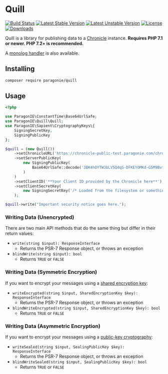 # Quill

[![Build Status](https://github.com/paragonie/quill/actions/workflows/ci.yml/badge.svg)](https://github.com/quill/actions)
[![Latest Stable Version](https://poser.pugx.org/paragonie/quill/v/stable)](https://packagist.org/packages/paragonie/quill)
[![Latest Unstable Version](https://poser.pugx.org/paragonie/quill/v/unstable)](https://packagist.org/packages/paragonie/quill)
[![License](https://poser.pugx.org/paragonie/quill/license)](https://packagist.org/packages/paragonie/quill)
[![Downloads](https://img.shields.io/packagist/dt/paragonie/quill.svg)](https://packagist.org/packages/paragonie/quill)

Quill is a library for publishing data to a [Chronicle](https://github.com/paragonie/chronicle) instance.
**Requires PHP 7.1 or newer. PHP 7.2+ is recommended.**

A [monolog handler](https://github.com/paragonie/monolog-quill) is also available. 

## Installing

```sh
composer require paragonie/quill
```

## Usage

```php
<?php

use ParagonIE\ConstantTime\Base64UrlSafe;
use ParagonIE\Quill\Quill;
use ParagonIE\Sapient\CryptographyKeys\{
    SigningSecretKey,
    SigningPublicKey
};

$quill = (new Quill())
    ->setChronicleURL('https://chronicle-public-test.paragonie.com/chronicle')
    ->setServerPublicKey(
        new SigningPublicKey(
            Base64UrlSafe::decode('3BK4hOYTWJbLV5QdqS-DFKEYOMKd-G5M9BvfbqG1ICI=')
        )
    )
    ->setClientID('**Your Client ID provided by the Chronicle here**')
    ->setClientSecretKey(
        new SigningSecretKey('/* Loaded from the filesystem or something. */')
    );

$quill->write("Important security notice goes here.");
```

### Writing Data (Unencrypted)

There are two main API methods that do the same thing but differ in their return
values:

* `write(string $input): ResponseInterface`
  * Returns the PSR-7 Response object, or throws an exception
* `blindWrite(string $input): bool`
  * Returns `TRUE` or `FALSE`

### Writing Data (Symmetric Encryption)

If you want to encrypt your messages using a [shared encryption key](https://github.com/paragonie/sapient/blob/master/docs/Internals/CryptographyKey.md):

* `writeEncrypted(string $input, SharedEncryptionKey $key): ResponseInterface`
  * Returns the PSR-7 Response object, or throws an exception
* `blindWriteEncrypted(string $input, SharedEncryptionKey $key): bool`
  * Returns `TRUE` or `FALSE`

### Writing Data (Asymmetric Encryption)
  
If you want to encrypt your messages using a [public-key cryptography](https://github.com/paragonie/sapient/blob/master/docs/Internals/CryptographyKey.md):

* `writeSealed(string $input, SealingPublicKey $key): ResponseInterface`
  * Returns the PSR-7 Response object, or throws an exception
* `blindWriteSealed(string $input, SealingPublicKey $key): bool`
  * Returns `TRUE` or `FALSE`

